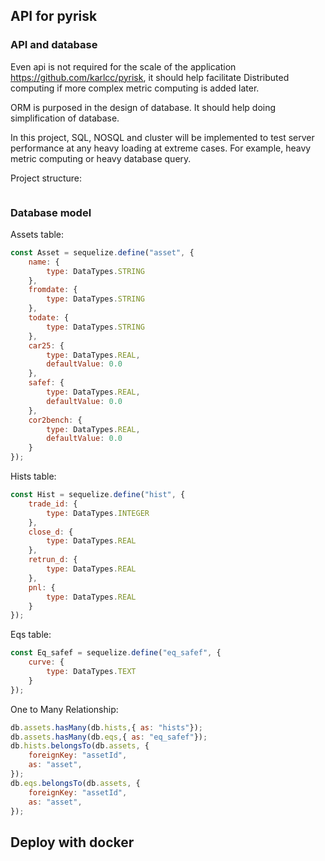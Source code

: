 ## API for pyrisk

### API and database
Even api is not required for the scale of the application https://github.com/karlcc/pyrisk, it should help facilitate Distributed computing if more complex metric computing is added later.

ORM is purposed in the design of database. It should help doing simplification of database.

In this project, SQL, NOSQL and cluster will be implemented to test server performance at any heavy loading at extreme cases. For example, heavy metric computing or heavy database query.

Project structure:
```

```

### Database model
Assets table:
```javascript
const Asset = sequelize.define("asset", {
    name: {
        type: DataTypes.STRING
    },
    fromdate: {
        type: DataTypes.STRING
    },
    todate: {
        type: DataTypes.STRING
    },
    car25: {
        type: DataTypes.REAL,
        defaultValue: 0.0
    },
    safef: {
        type: DataTypes.REAL,
        defaultValue: 0.0
    },
    cor2bench: {
        type: DataTypes.REAL,
        defaultValue: 0.0
    }
});
```

Hists table:
```javascript
const Hist = sequelize.define("hist", {
    trade_id: {
        type: DataTypes.INTEGER
    },
    close_d: {
        type: DataTypes.REAL
    },
    retrun_d: {
        type: DataTypes.REAL
    },
    pnl: {
        type: DataTypes.REAL
    }
});
```

Eqs table:
```javascript
const Eq_safef = sequelize.define("eq_safef", {
    curve: {
        type: DataTypes.TEXT
    }
});
```

One to Many Relationship:
```javascript
db.assets.hasMany(db.hists,{ as: "hists"});
db.assets.hasMany(db.eqs,{ as: "eq_safef"});
db.hists.belongsTo(db.assets, {
    foreignKey: "assetId",
    as: "asset",
});
db.eqs.belongsTo(db.assets, {
    foreignKey: "assetId",
    as: "asset",
});
```

## Deploy with docker